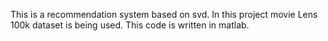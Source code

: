 This is a recommendation system based on svd. In this project movie Lens 100k dataset is being used. This code is written in matlab.
